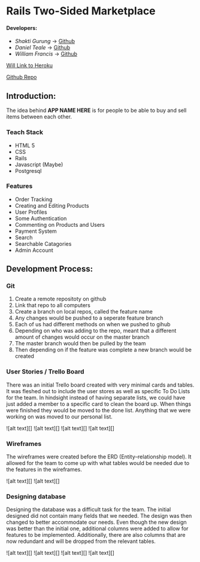 # Rails Two-Sided Marketplace

#### Developers: 

- *Shakti Gurung*	-> [Github](https://github.com/shaktigurung)
- *Daniel Teale*	-> [Github](https://github.com/DanielTeale)
- *William Francis*	-> [Github](https://github.com/WilliamJohnFrancis)

[Will Link to Heroku](https://www.google.com)

[Github Repo](https://github.com/shaktigurung/Market)

## Introduction:

The idea behind **APP NAME HERE** is for people to be able to buy and sell items between each other. 

### Teach Stack

- HTML 5
- CSS
- Rails
- Javascript (Maybe)
- Postgresql

### Features

- Order Tracking 
- Creating and Editing Products 
- User Profiles 
- Some Authentication 
- Commenting on Products and Users 
- Payment System 
- Search 
- Searchable Catagories 
- Admin Account 

## Development Process:

### Git

1. Create a remote repositoty on github
2. Link that repo to all computers 
3. Create a branch on local repos, called the feature name
4. Any changes would be pushed to a seperate feature branch 
5. Each of us had different methods on when we pushed to gihub
6. Depending on who was adding to the repo, meant that a different amount of changes would occur on the master branch
7. The master branch would then be pulled by the team
8. Then depending on if the feature was complete a new branch would be created

### User Stories / Trello Board

There was an initial Trello board created with very minimal cards and tables. It was fleshed out to include the user stores as well as specific To Do Lists for the team. In hindsight instead of having separate lists, we could have just added a member to a specific card to clean the board up. When things were finished they would be moved to the done list. Anything that we were working on was moved to our personal list.  

![alt text][]
![alt text][]
![alt text][]
![alt text][]

### Wireframes

The wireframes were created before the ERD (Entity–relationship model). It allowed for the team to come up with what tables would be needed due to the features in the wireframes.

![alt text][]
![alt text][]

### Designing database

Designing the database was a difficult task for the team. The initial designed did not contain many fields that we needed. The design was then changed to better accommodate our needs. Even though the new design was better than the initial one, additional columns were added to allow for features to be implemented. Additionally, there are also columns that are now redundant and will be dropped from the relevant tables.

![alt text][]
![alt text][]
![alt text][]
![alt text][]



